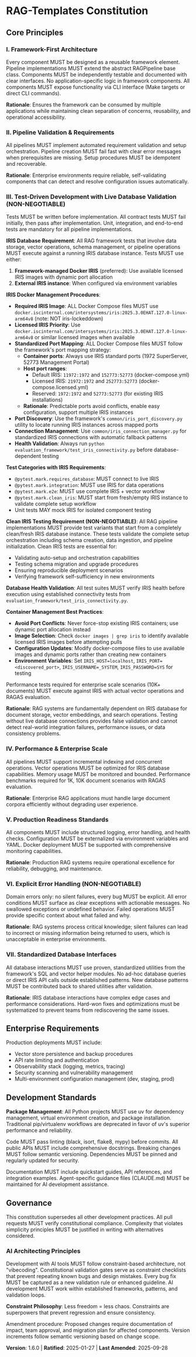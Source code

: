 <!--
Sync Impact Report:
- Version change: 1.5.0 → 1.6.0
- List of modified principles:
  * Development Standards (enhanced with uv package management requirement)
- Amendment details:
  * Added mandatory uv usage for Python package management
  * Deprecates traditional pip/virtualenv workflows
  * Emphasizes uv's superior performance and reliability
  * Ensures framework-wide consistency in dependency management
- Added sections: Package Management requirement within existing Development Standards
- Removed sections: N/A
- Templates requiring updates:
  ⏳ Makefile (update to use uv commands)
  ⏳ README.md (update setup instructions to use uv)
  ⏳ requirements files (consider pyproject.toml migration)
- Follow-up TODOs: Migrate existing projects to use uv for package management
-->

# RAG-Templates Constitution

## Core Principles

### I. Framework-First Architecture

Every component MUST be designed as a reusable framework element. Pipeline implementations MUST extend the abstract RAGPipeline base class. Components MUST be independently testable and documented with clear interfaces. No application-specific logic in framework components. All components MUST expose functionality via CLI interface (Make targets or direct CLI commands).

**Rationale**: Ensures the framework can be consumed by multiple applications while maintaining clean separation of concerns, reusability, and operational accessibility.

### II. Pipeline Validation & Requirements

All pipelines MUST implement automated requirement validation and setup orchestration. Pipeline creation MUST fail fast with clear error messages when prerequisites are missing. Setup procedures MUST be idempotent and recoverable.

**Rationale**: Enterprise environments require reliable, self-validating components that can detect and resolve configuration issues automatically.

### III. Test-Driven Development with Live Database Validation (NON-NEGOTIABLE)

Tests MUST be written before implementation. All contract tests MUST fail initially, then pass after implementation. Unit, integration, and end-to-end tests are mandatory for all pipeline implementations.

**IRIS Database Requirement**: All RAG framework tests that involve data storage, vector operations, schema management, or pipeline operations MUST execute against a running IRIS database instance. Tests MUST use either:
1. **Framework-managed Docker IRIS** (preferred): Use available licensed IRIS images with dynamic port allocation
2. **External IRIS instance**: When configured via environment variables

**IRIS Docker Management Procedures**:
- **Required IRIS Image**: ALL Docker Compose files MUST use `docker.iscinternal.com/intersystems/iris:2025.3.0EHAT.127.0-linux-arm64v8` (note: NOT iris-lockeddown)
- **Licensed IRIS Priority**: Use `docker.iscinternal.com/intersystems/iris:2025.3.0EHAT.127.0-linux-arm64v8` or similar licensed images when available
- **Standardized Port Mapping**: ALL Docker Compose files MUST follow the framework's port mapping strategy:
  * **Container ports**: Always use IRIS standard ports (1972 SuperServer, 52773 Management Portal)
  * **Host port ranges**:
    - Default IRIS: `11972:1972` and `152773:52773` (docker-compose.yml)
    - Licensed IRIS: `21972:1972` and `252773:52773` (docker-compose.licensed.yml)
    - Reserved: `1972:1972` and `52773:52773` (for existing IRIS installations)
  * **Rationale**: Predictable ports avoid conflicts, enable easy configuration, support multiple IRIS instances
- **Port Discovery**: Use the framework's `common/iris_port_discovery.py` utility to locate running IRIS instances across mapped ports
- **Connection Management**: Use `common/iris_connection_manager.py` for standardized IRIS connections with automatic fallback patterns
- **Health Validation**: Always run `python evaluation_framework/test_iris_connectivity.py` before database-dependent testing

**Test Categories with IRIS Requirements**:
- `@pytest.mark.requires_database`: MUST connect to live IRIS
- `@pytest.mark.integration`: MUST use IRIS for data operations
- `@pytest.mark.e2e`: MUST use complete IRIS + vector workflow
- `@pytest.mark.clean_iris`: MUST start from fresh/empty IRIS instance to validate complete setup workflow
- Unit tests MAY mock IRIS for isolated component testing

**Clean IRIS Testing Requirement (NON-NEGOTIABLE)**: All RAG pipeline implementations MUST provide test variants that start from a completely clean/fresh IRIS database instance. These tests validate the complete setup orchestration including schema creation, data ingestion, and pipeline initialization. Clean IRIS tests are essential for:
- Validating auto-setup and orchestration capabilities
- Testing schema migration and upgrade procedures
- Ensuring reproducible deployment scenarios
- Verifying framework self-sufficiency in new environments

**Database Health Validation**: All test suites MUST verify IRIS health before execution using established connectivity tests from `evaluation_framework/test_iris_connectivity.py`.

**Container Management Best Practices**:
- **Avoid Port Conflicts**: Never force-stop existing IRIS containers; use dynamic port allocation instead
- **Image Selection**: Check `docker images | grep iris` to identify available licensed IRIS images before attempting pulls
- **Configuration Updates**: Modify docker-compose files to use available images and dynamic ports rather than creating new containers
- **Environment Variables**: Set `IRIS_HOST=localhost`, `IRIS_PORT=<discovered_port>`, `IRIS_USERNAME=_SYSTEM`, `IRIS_PASSWORD=SYS` for testing

Performance tests required for enterprise scale scenarios (10K+ documents) MUST execute against IRIS with actual vector operations and RAGAS evaluation.

**Rationale**: RAG systems are fundamentally dependent on IRIS database for document storage, vector embeddings, and search operations. Testing without live database connections provides false validation and cannot detect real-world integration failures, performance issues, or data consistency problems.

### IV. Performance & Enterprise Scale

All pipelines MUST support incremental indexing and concurrent operations. Vector operations MUST be optimized for IRIS database capabilities. Memory usage MUST be monitored and bounded. Performance benchmarks required for 1K, 10K document scenarios with RAGAS evaluation.

**Rationale**: Enterprise RAG applications must handle large document corpora efficiently without degrading user experience.

### V. Production Readiness Standards

All components MUST include structured logging, error handling, and health checks. Configuration MUST be externalized via environment variables and YAML. Docker deployment MUST be supported with comprehensive monitoring capabilities.

**Rationale**: Production RAG systems require operational excellence for reliability, debugging, and maintenance.

### VI. Explicit Error Handling (NON-NEGOTIABLE)

Domain errors only: no silent failures, every bug MUST be explicit. All error conditions MUST surface as clear exceptions with actionable messages. No swallowed exceptions or undefined behavior. Failed operations MUST provide specific context about what failed and why.

**Rationale**: RAG systems process critical knowledge; silent failures can lead to incorrect or missing information being returned to users, which is unacceptable in enterprise environments.

### VII. Standardized Database Interfaces

All database interactions MUST use proven, standardized utilities from the framework's SQL and vector helper modules. No ad-hoc database queries or direct IRIS API calls outside established patterns. New database patterns MUST be contributed back to shared utilities after validation.

**Rationale**: IRIS database interactions have complex edge cases and performance considerations. Hard-won fixes and optimizations must be systematized to prevent teams from rediscovering the same issues.

## Enterprise Requirements

Production deployments MUST include:

- Vector store persistence and backup procedures
- API rate limiting and authentication
- Observability stack (logging, metrics, tracing)
- Security scanning and vulnerability management
- Multi-environment configuration management (dev, staging, prod)

## Development Standards

**Package Management**: All Python projects MUST use uv for dependency management, virtual environment creation, and package installation. Traditional pip/virtualenv workflows are deprecated in favor of uv's superior performance and reliability.

Code MUST pass linting (black, isort, flake8, mypy) before commits. All public APIs MUST include comprehensive docstrings. Breaking changes MUST follow semantic versioning. Dependencies MUST be pinned and regularly updated for security.

Documentation MUST include quickstart guides, API references, and integration examples. Agent-specific guidance files (CLAUDE.md) MUST be maintained for AI development assistance.

## Governance

This constitution supersedes all other development practices. All pull requests MUST verify constitutional compliance. Complexity that violates simplicity principles MUST be justified in writing with alternatives considered.

### AI Architecting Principles

Development with AI tools MUST follow constraint-based architecture, not "vibecoding". Constitutional validation gates serve as constraint checklists that prevent repeating known bugs and design mistakes. Every bug fix MUST be captured as a new validation rule or enhanced guideline. AI development MUST work within established frameworks, patterns, and validation loops.

**Constraint Philosophy**: Less freedom = less chaos. Constraints are superpowers that prevent regression and ensure consistency.

Amendment procedure: Proposed changes require documentation of impact, team approval, and migration plan for affected components. Version increments follow semantic versioning based on change scope.

**Version**: 1.6.0 | **Ratified**: 2025-01-27 | **Last Amended**: 2025-09-28
